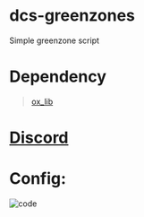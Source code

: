 # dcs-greenzones

Simple greenzone script

# Dependency
> [ox_lib](https://github.com/overextended/ox_lib)

# [Discord](https://discord.gg/FPks2HQV7A) 

# Config:
![code](https://github.com/user-attachments/assets/b44eca38-bb6e-4998-97da-92ad9f80361d)
